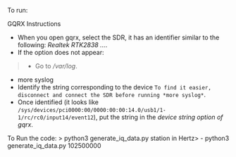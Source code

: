 To run: 
    

GQRX Instructions 
- When you open gqrx, select the SDR, it has an identifier similar to the following: *Realtek RTK2838 ...*.
- If the option does not appear:
> - Go to */var/log*.
- more syslog
- Identify the string corresponding to the device `To find it easier, disconnect and connect the SDR before running *more syslog*`.
- Once identified (it looks like `/sys/devices/pci0000:00/0000:00:00:14.0/usb1/1-1/rc/rc0/input14/event12`), put the string in the *device string option of gqrx*.


To Run the code:
    > python3 generate_iq_data.py <Radio > station in Hertz>
    - python3 generate_iq_data.py 102500000

